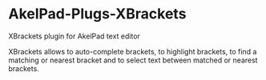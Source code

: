 # AkelPad-Plugs-XBrackets
XBrackets plugin for AkelPad text editor

XBrackets allows to auto-complete brackets, to highlight brackets, to find a matching or nearest bracket and to select text between matched or nearest brackets.
